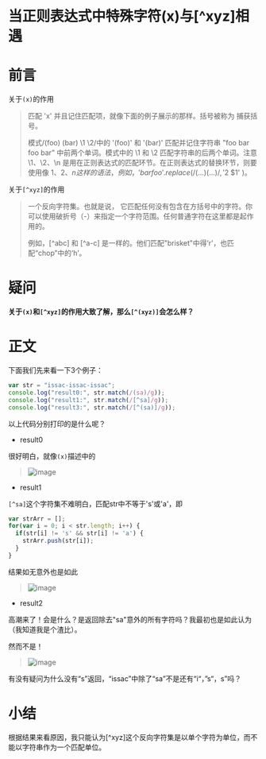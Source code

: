 # 当正则表达式中特殊字符(x)与[^xyz]相遇

# 前言
关于`(x)`的作用
>匹配 'x' 并且记住匹配项，就像下面的例子展示的那样。括号被称为 捕获括号。
>
>模式/(foo) (bar) \1 \2/中的 '(foo)' 和 '(bar)' 匹配并记住字符串 "foo bar foo bar" 中前两个单词。模式中的 \1 和 \2 匹配字符串的后两个单词。注意 \1、\2、\n 是用在正则表达式的匹配环节。在正则表达式的替换环节，则要使用像 $1、$2、$n 这样的语法，例如，'bar foo'.replace( /(...) (...)/, '$2 $1' )。

关于`[^xyz]`的作用
>一个反向字符集。也就是说， 它匹配任何没有包含在方括号中的字符。你可以使用破折号（-）来指定一个字符范围。任何普通字符在这里都是起作用的。
>
>例如，[^abc] 和 [^a-c] 是一样的。他们匹配"brisket"中得‘r’，也匹配“chop”中的‘h’。

# 疑问
**关于`(x)`和`[^xyz]`的作用大致了解，那么`[^(xyz)]`会怎么样？**

# 正文
下面我们先来看一下3个例子：
```javascript
var str = "issac-issac-issac";
console.log("result0:", str.match(/(sa)/g));
console.log("result1:", str.match(/[^sa]/g));
console.log("result3:", str.match(/[^(sa)]/g));
```
以上代码分别打印的是什么呢？

- result0

很好明白，就像`(x)`描述中的
>![image](https://user-images.githubusercontent.com/25907273/35186647-3e0283f2-fe52-11e7-88f6-b492e1d5db1b.png)

- result1

`[^sa]`这个字符集不难明白，匹配str中不等于's'或'a'，即
```javascript
var strArr = [];
for(var i = 0; i < str.length; i++) {
  if(str[i] != 's' && str[i] != 'a') {
    strArr.push(str[i]);
  }
}
```
结果如无意外也是如此
>![image](https://user-images.githubusercontent.com/25907273/35186861-47318546-fe56-11e7-86cc-1aa634ea68e9.png)


- result2

高潮来了！会是什么？是返回除去"sa"意外的所有字符吗？我最初也是如此认为（我知道我是个渣比）。

然而不是！

>![image](https://user-images.githubusercontent.com/25907273/35186883-86eda2b4-fe56-11e7-9e31-85179e0eeeb8.png)

有没有疑问为什么没有“s”返回，“issac”中除了“sa”不是还有“i“，”s“，s”吗？

# 小结
根据结果来看原因，我只能认为[^xyz]这个反向字符集是以单个字符为单位，而不能以字符串作为一个匹配单位。


